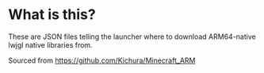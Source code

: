 # What is this?
These are JSON files telling the launcher where to
download ARM64-native lwjgl native libraries from.

Sourced from https://github.com/Kichura/Minecraft_ARM
